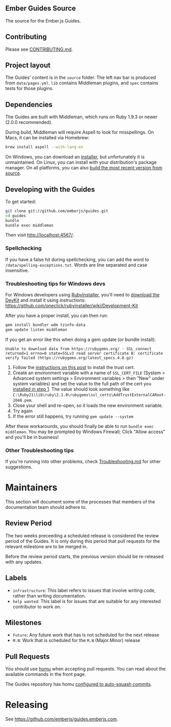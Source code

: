 ## Ember Guides Source

The source for the Ember.js Guides.

## Contributing

Please see [CONTRIBUTING.md](CONTRIBUTING.md).

## Project layout

The Guides' content is in the `source` folder. The left nav bar is produced from
`data/pages.yml`. `lib` contains Middleman plugins, and `spec` contains tests
for those plugins.

## Dependencies

The Guides are built with Middleman, which runs on Ruby 1.9.3 or newer
(2.0.0 recommended).

During build, Middleman will require Aspell to look for misspellings. On Macs, it can be installed via Homebrew:

``` sh
brew install aspell --with-lang-en
```

On Windows, you can download an [installer](http://aspell.net/win32/), but unfortunately it is unmaintained. On Linux, you can install with your distribution's package manager. On all platforms, you can also [build the most recent version from source](http://aspell.net/man-html/Installing.html).

## Developing with the Guides

To get started:

``` sh
git clone git://github.com/emberjs/guides.git
cd guides
bundle
bundle exec middleman
```

Then visit [http://localhost:4567/](http://localhost:4567/).

### Spellchecking

If you have a false hit during spellchecking, you can add the word to `/data/spelling-exceptions.txt`.
Words are line separated and case insensitive.

### Troubleshooting tips for Windows devs

For Windows developers using [RubyInstaller](http://rubyinstaller.org/), you'll need to [download the DevKit](http://rubyinstaller.org/downloads) and install it using instructions:
https://github.com/oneclick/rubyinstaller/wiki/Development-Kit

After you have a proper install, you can then run:
``` sh
gem install bundler wdm tzinfo-data
gem update listen middleman
```

If you get an error like this when doing a gem update (or bundle install):

```Unable to download data from https://rubygems.org/ - SSL_connect returned=1 errno=0 state=SSLv3 read server certificate B: certificate verify failed (https://rubygems.org/latest_specs.4.8.gz)```

1. Follow the [instructions on this post](https://gist.github.com/luislavena/f064211759ee0f806c88) to install the trust cert.
2. Create an environment variable with a name of ```SSL_CERT_FILE``` (System > Advanced system settings > Environment variables > then "New" under system variables) and set the value to the full path of the cert you [installed in step 1](https://gist.github.com/luislavena/f064211759ee0f806c88). The value should look something like ```C:\Ruby21\lib\ruby\2.1.0\rubygems\ssl_certs\AddTrustExternalCARoot-2048.pem```.
3. Close your shell and re-open, so it loads the new environment variable.
4. Try again
5. If the error still happens, try running ```gem update --system```

After these workarounds, you should finally be able to run ```bundle exec middleman```. You may be prompted by Windows Firewall; Click "Allow access" and you'll be in business!

### Other Troubleshooting tips
If you're running into other problems, check [Troubleshooting.md](TROUBLESHOOTING.md) for other suggestions.

# Maintainers

This section will document some of the processes that members of the documentation team should adhere to.

## Review Period

The two weeks preceeding a scheduled release is considered the review period of the Guides.
It is only during this period that pull requests for the relevant milestone are to be merged in.

Before the review period starts, the previous version should be re-released with any updates.

## Labels

* `infrastructure`: This label refers to issues that involve writing code, rather than writing documentation.
* `help wanted`: This label is for issues that are suitable for any interested contributor to work on.

## Milestones

* `Future`: Any future work that has is not scheduled for the next release
* `M.N`: Work that is scheduled for the `M.N` (Major.Minor) release

## Pull Requests

You should use [homu](http://homu.io) when accepting pull requests.
You can read about the available commands in the front page.

The Guides repository has homu [configured to auto-squash commits](http://homu.io/r/emberjs/guides).

# Releasing

See https://github.com/emberjs/guides.emberjs.com.
